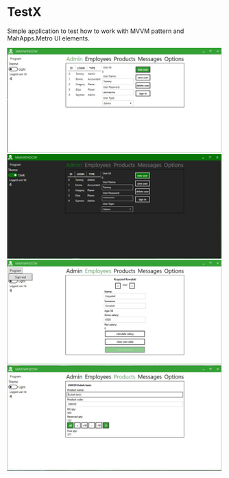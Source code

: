 # TestX
Simple application to test how to work with MVVM pattern and MahApps.Metro UI elements.

<img src="TestX/screens/AdminView%20screen.JPG" width="500">
<img src="TestX/screens/Admin%20dark%20theme.JPG" width="500">
<img src="TestX/screens/employeesView%20screen.JPG" width="500">
<img src="TestX/screens/productsView%20screen.JPG" width="500">
